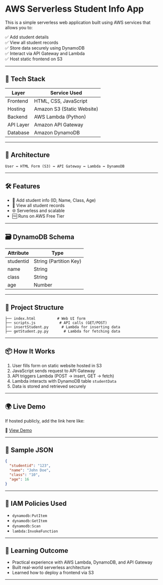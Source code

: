#  AWS Serverless Student Info App

This is a simple serverless web application built using AWS services that allows you to:

✅ Add student details  
✅ View all student records  
✅ Store data securely using DynamoDB  
✅ Interact via API Gateway and Lambda  
✅ Host static frontend on S3

---

## 🚀 Tech Stack

| Layer      | Service Used              |
|------------|---------------------------|
| Frontend   | HTML, CSS, JavaScript     |
| Hosting    | Amazon S3 (Static Website)|
| Backend    | AWS Lambda (Python)       |
| API Layer  | Amazon API Gateway        |
| Database   | Amazon DynamoDB           |

---

## 🧩 Architecture

```plaintext
User ↔️ HTML Form (S3) ↔️ API Gateway ↔️ Lambda ↔️ DynamoDB
```

---

## 🛠️ Features

- 🔄 Add student info (ID, Name, Class, Age)
- 👀 View all student records
- 🌐 Serverless and scalable
- 🆓 Runs on AWS Free Tier

---

## 🗃️ DynamoDB Schema

| Attribute  | Type   |
|------------|--------|
| studentid  | String (Partition Key) |
| name       | String |
| class      | String |
| age        | Number |

---

## 📁 Project Structure

```
├── index.html          # Web UI form
├── scripts.js           # API calls (GET/POST)
├── insertStudent.py      # Lambda for inserting data
├── getStudent.py.py       # Lambda for fetching data
```

---

## 📦 How It Works

1. User fills form on static website hosted in S3  
2. JavaScript sends request to API Gateway  
3. API triggers Lambda (POST → insert, GET → fetch)  
4. Lambda interacts with DynamoDB table `studentData`  
5. Data is stored and retrieved securely  

---

## 🌍 Live Demo

If hosted publicly, add the link here like:

🔗 [View Demo](http://serverless-website-bucket-project.s3-website.ap-south-1.amazonaws.com)

---

## 🧾 Sample JSON

```json
{
  "studentid": "123",
  "name": "John Doe",
  "class": "10",
  "age": 16
}
```

---

## 🔐 IAM Policies Used

- `dynamodb:PutItem`  
- `dynamodb:GetItem`  
- `dynamodb:Scan`  
- `lambda:InvokeFunction`  

---

## 🧠 Learning Outcome

- Practical experience with AWS Lambda, DynamoDB, and API Gateway  
- Built real-world serverless architecture  
- Learned how to deploy a frontend via S3  

---
